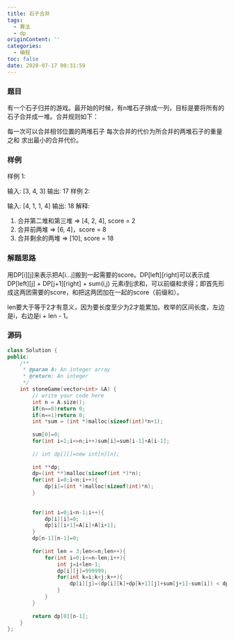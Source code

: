 ```yaml
---
title: 石子合并
tags:
  - 算法
  - dp
originContent: ''
categories:
  - 编程
toc: false
date: 2020-07-17 00:31:59
---
```


### 题目
有一个石子归并的游戏。最开始的时候，有n堆石子排成一列，目标是要将所有的石子合并成一堆。合并规则如下：

每一次可以合并相邻位置的两堆石子
每次合并的代价为所合并的两堆石子的重量之和
求出最小的合并代价。

### 样例
样例 1:

输入: [3, 4, 3]
输出: 17
样例 2:

输入: [4, 1, 1, 4]
输出: 18
解释: 
  1. 合并第二堆和第三堆 => [4, 2, 4], score = 2
  2. 合并前两堆 => [6, 4]，score = 8
  3. 合并剩余的两堆 => [10], score = 18
### 解题思路
用DP[i][j]来表示把A[i...j]搬到一起需要的score。DP[left][right]可以表示成DP[left][j] + DP[j+1][right] + sum(i,j) 元素i到j求和，可以前缀和求得；即首先形成这两团需要的score，和把这两团加在一起的score（前缀和）。

len要大于等于2才有意义，因为要长度至少为2才能累加。枚举的区间长度，左边是i，右边是i + len - 1。
### 源码
```cpp
class Solution {
public:
    /**
     * @param A: An integer array
     * @return: An integer
     */
    int stoneGame(vector<int> &A) {
        // write your code here
        int n = A.size();
        if(n==0)return 0;
        if(n==1)return 0;
        int *sum = (int *)malloc(sizeof(int)*n+1);
        
        sum[0]=0;
        for(int i=1;i<=n;i++)sum[i]=sum[i-1]+A[i-1];
        
        // int dp[][]=new int[n][n];
        
        int **dp;
        dp=(int **)malloc(sizeof(int *)*n);
        for(int i=0;i<n;i++){
            dp[i]=(int *)malloc(sizeof(int)*n);
        }
        
        
        for(int i=0;i<n-1;i++){
            dp[i][i]=0;
            dp[i][i+1]=A[i]+A[i+1];
        }
        dp[n-1][n-1]=0;
        
        for(int len = 3;len<=n;len++){
            for(int i=0;i<=n-len;i++){
                int j=i+len-1;
                dp[i][j]=999999;
                for(int k=i;k<j;k++){
                    dp[i][j]=(dp[i][k]+dp[k+1][j]+sum[j+1]-sum[i]) < dp[i][j]?(dp[i][k]+dp[k+1][j]+sum[j+1]-sum[i]):dp[i][j];
                }
            }
        }
        
        return dp[0][n-1];
    }
};
```
